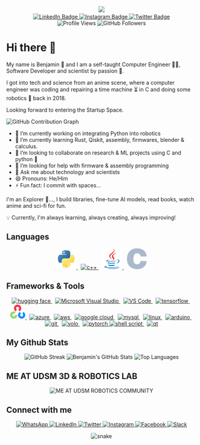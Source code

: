 <div id="header" align="center">
  <img src="https://media.giphy.com/media/M9gbBd9nbDrOTu1Mqx/giphy.gif" width="100"/>
</div>

<div id="badges" align="center">
  <a href="https://www.linkedin.com/in/benjamin-maziku-mashimba-553b06247/">
    <img src="https://img.shields.io/badge/LinkedIn-blue?style=for-the-badge&logo=linkedin&logoColor=white" alt="LinkedIn Badge"/>
  </a>
<a href="https://www.instagram.com/_b.e.nn.y_/" target="_blank">
    <img src="https://img.shields.io/badge/Instagram-E4405F?style=for-the-badge&logo=instagram&logoColor=white" alt="Instagram Badge"/>
</a>
<a href="https://x.com/maziku_ben">
    <img src="https://img.shields.io/badge/Twitter-blue?style=for-the-badge&logo=twitter&logoColor=white" alt="Twitter Badge"/>
</a>

</div>

<div align="center">
  <img src="https://komarev.com/ghpvc/?username=benny-png&style=plastic" alt="Profile Views"/>
<img src="https://img.shields.io/github/followers/benny-png?style=social&label=Followers&cacheSeconds=0" alt="GitHub Followers"/>

</div>

# Hi there 👋

My name is Benjamin 🎉 and I am a self-taught Computer Engineer 👨‍💻, Software Developer and scientist by passion 🙂.

I got into tech and science from an anime scene, where a computer engineer was coding and repairing a time machine ⏳ in C and doing some robotics 🤖 back in 2018.


Looking forward to entering the Startup Space.

![GitHub Contribution Graph](https://github-readme-activity-graph.vercel.app/graph?username=benny-png&theme=tokyo-night&hide_border=true&hide_title=false&area=true&custom_title=Total%20contribution%20graph%20in%20all%20repo)


- 🔭 I’m currently working on integrating Python into robotics
- 🌱 I’m currently learning Rust, Qiskit, assembly, firmwares, blender & calculus.
- 👯 I’m looking to collaborate on research & ML projects using C and python 🐉
- 🤔 I’m looking for help with firmware & assembly programming
- 💬 Ask me about technology and scientists
- 😄 Pronouns: He/Him
- ⚡ Fun fact: I commit with spaces...

I'm an Explorer 🙂..., I build libraries, fine-tune AI models, read books, watch anime and sci-fi for fun.

💡 Currently, I'm always learning, always creating, always improving!

## Languages 

<p align="center">
  <a href="https://www.python.org" target="_blank">
    <img src="https://raw.githubusercontent.com/devicons/devicon/master/icons/python/python-original.svg" alt="python" width="55" height="55"/>
  </a>
  &nbsp;
  <a href="https://www.cplusplus.com/" target="_blank">
    <img src="https://img.icons8.com/color/48/000000/c-plus-plus-logo.png" alt="c++" width="55" height="55"/>
  </a>
  &nbsp;
  <a href="https://www.java.com" target="_blank">
    <img src="https://raw.githubusercontent.com/devicons/devicon/master/icons/java/java-original.svg" alt="java" width="55" height="55"/>
  </a>
  &nbsp;
  <a href="https://www.cprogramming.com/" target="_blank">
    <img src="https://raw.githubusercontent.com/devicons/devicon/master/icons/c/c-original.svg" alt="c" width="55" height="55"/>
  </a>
</p>

## Frameworks & Tools

<p align="center">
  <a href="https://huggingface.co/" target="_blank">
    <img src="https://huggingface.co/front/assets/huggingface_logo-noborder.svg" alt="hugging face" width="40" height="40"/>
  </a>
 &nbsp;
  <a href="https://visualstudio.microsoft.com/" target="_blank">
    <img src="https://img.icons8.com/color/48/000000/visual-studio.png" alt="Microsoft Visual Studio"/>
  </a>
  &nbsp;
  <a href="https://code.visualstudio.com/" target="_blank">
    <img src="https://img.icons8.com/color/48/000000/visual-studio-code-2019.png" alt="VS Code"/>
  </a>
  &nbsp;
   <a href="https://www.tensorflow.org/" target="_blank">
    <img src="https://img.icons8.com/color/48/000000/tensorflow.png" alt="tensorflow"/>
  </a>
  &nbsp;
   <a href="https://opencv.org/" target="_blank">
<img src="https://github.com/devicons/devicon/blob/master/icons/opencv/opencv-original.svg" title="mpl" alt="mpl" width="40" height="40"/>
   </a>
  &nbsp;
  <a href="https://azure.microsoft.com/en-us/" target="_blank">
    <img src="https://img.icons8.com/fluency/48/azure-1.png" alt="azure"/>
  </a>
  &nbsp;
  <a href="https://aws.amazon.com/" target="_blank">
    <img src="https://img.icons8.com/color/48/000000/amazon-web-services.png" alt="aws"/>
  </a>
  &nbsp;
  <a href="https://console.cloud.google.com/" target="_blank">
    <img src="https://img.icons8.com/color/48/000000/google-cloud.png" alt="google cloud"/>
  </a>
  &nbsp;
  <a href="https://www.mysql.com/" target="_blank">
    <img src="https://img.icons8.com/fluent/50/000000/mysql-logo.png" alt="mysql"/>
  </a>
  &nbsp;
  <a href="https://www.linux.org/" target="_blank">
    <img src="https://img.icons8.com/color/48/000000/linux.png" alt="linux"/>
  </a>
  &nbsp;
  <a href="https://www.arduino.cc/" target="_blank">
    <img src="https://img.icons8.com/color/48/fff/arduino.png" alt="arduino"/>
  </a>
  &nbsp;
  <a href="https://git-scm.com/" target="_blank">
    <img src="https://img.icons8.com/color/48/fff/git.png" alt="git"/>
  </a>
  &nbsp;
    <a href="https://ultralytics.com/yolov5" target="_blank">
    <img src="https://img.icons8.com/fluency/48/000000/artificial-intelligence.png" alt="yolo"/>
  </a>
  &nbsp;
    <a href="https://pytorch.org/" target="_blank">
    <img src="https://cdn.jsdelivr.net/npm/simple-icons@v3/icons/pytorch.svg" alt="pytorch" width="40" height="40"/>
  </a>
  <a href="https://www.shellscript.sh/" target="_blank">
    <img src="https://img.icons8.com/color/48/000000/console.png" alt="shell script"/>
  </a>
  &nbsp;
  <a href="https://www.qt.io/" target="_blank">
    <img src="https://upload.wikimedia.org/wikipedia/commons/0/0b/Qt_logo_2016.svg" alt="qt" width="40" height="40"/>
  </a>
</p>



## My Github Stats

<p align="center">
  <img src="https://github-readme-streak-stats.herokuapp.com/?user=benny-png&theme=radical" alt="GitHub Streak"/>
  <img src="https://github-readme-stats.vercel.app/api?username=benny-png&show_icons=true&theme=radical" alt="Benjamin's GitHub Stats"/>
  <img src="https://github-readme-stats.vercel.app/api/top-langs/?username=benny-png&layout=compact&theme=radical&cacheSeconds=0&hide=html,css,jupyter%20notebook" alt="Top Languages"/>


</p>

## ME AT UDSM 3D & ROBOTICS LAB

<p align="center">
  <img src="https://github.com/benny-png/benny-png/blob/main/WhatsApp%20Image%202024-06-25%20at%2011.05.07%20PM.jpeg" alt="ME AT UDSM ROBOTICS COMMUNITY">
</p>

## Connect with me

<p align="center">
  <a href="https://api.whatsapp.com/send/?phone=255627156369&text&app_absent=0" target="_blank">
    <img src="https://img.icons8.com/color/48/000000/whatsapp.png" alt="WhatsApp"/>
  </a>
  <a href="https://www.linkedin.com/in/benjamin-maziku-mashimba-553b06247/" target="_blank">
    <img src="https://img.icons8.com/color/48/000000/linkedin.png" alt="LinkedIn"/>
  </a>
  <a href="https://x.com/maziku_ben" target="_blank">
    <img src="https://img.icons8.com/fluency/48/000000/twitter.png" alt="Twitter"/>
  </a>
  <a href="https://instagram.com/_b.e.nn.y_/" target="_blank">
    <img src="https://img.icons8.com/fluency/48/000000/instagram-new.png" alt="Instagram"/>
  </a>
  <a href="https://www.facebook.com/" target="_blank">
    <img src="https://img.icons8.com/fluency/48/000000/facebook-new.png" alt="Facebook"/>
  </a>
  <a href="https://join.slack.com/t/frontendmentor/shared_invite/zt-12n9c8i9i-k0VAj7WkurceDTMppk1hAw" target="_blank">
    <img src="https://img.icons8.com/color/48/000000/slack-new.png" alt="Slack"/>
  </a>
</p>

<p align="center">
 <img width="1000" src="assets/github-snake.svg" alt="snake"/>
</p>



